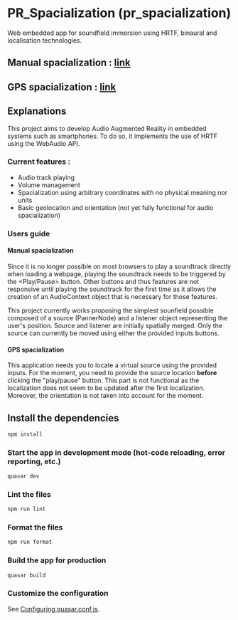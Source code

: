 # PR_Spacialization (pr_spacialization)

Web embedded app for soundfield immersion using HRTF, binaural and localisation technologies.
## Manual spacialization : [link](https://dvd-luc.github.io/PR_Spacialization/dist/spa/#/boombox)
## GPS spacialization : [link](https://dvd-luc.github.io/PR_Spacialization/dist/spa/#/spacialization)
## Explanations
This project aims to develop Audio Augmented Reality in embedded systems such as smartphones. To do so, it implements the use of HRTF using the WebAudio API. 
### Current features :
- Audio track playing
- Volume management
- Spacialization using arbitrary coordinates with no physical meaning nor units
- Basic geolocation and orientation (not yet fully functional for audio spacialization)

### Users guide
#### Manual spacialization
Since it is no longer possible on most browsers to play a soundtrack directly when loading a webpage, playing the soundtrack needs to be triggered by the <Play/Pause> button.
Other buttons and thus features are not responsive until playing the soundtrack for the first time as it allows the creation of an AudioContext object that is necessary for those features.

This project currently works proposing the simplest sounfield possible composed of a source (PannerNode) and a listener object representing the user's position. Source and listener are initially spatially merged. Only the source can currently be moved using either the provided inputs buttons.

#### GPS spacialization
This application needs you to locate a virtual source using the provided inputs. For the moment, you need to provide the source location **before** clicking the "play/pause" button. 
This part is not functional as the localization does not seem to be updated after the first localization. Moreover, the orientation is not taken into account for the moment.

## Install the dependencies

```bash
npm install
```

### Start the app in development mode (hot-code reloading, error reporting, etc.)

```bash
quasar dev
```

### Lint the files

```bash
npm run lint
```

### Format the files

```bash
npm run format
```

### Build the app for production

```bash
quasar build
```

### Customize the configuration

See [Configuring quasar.conf.js](https://quasar.dev/quasar-cli/quasar-conf-js).

